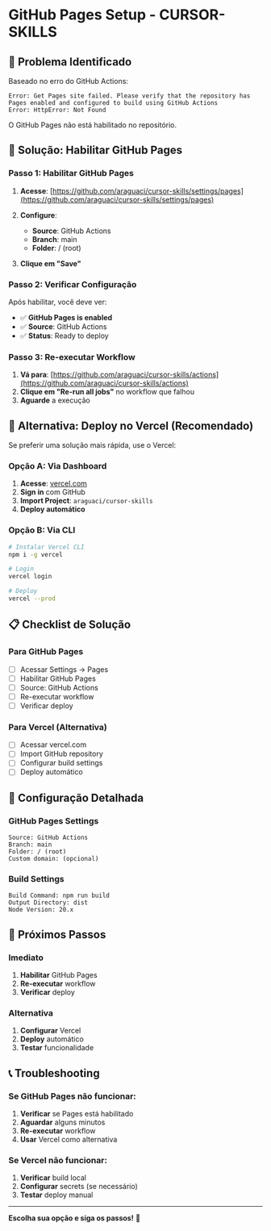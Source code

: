 # GitHub Pages Setup - CURSOR-SKILLS

## 🚨 Problema Identificado

Baseado no erro do GitHub Actions:
```
Error: Get Pages site failed. Please verify that the repository has Pages enabled and configured to build using GitHub Actions
Error: HttpError: Not Found
```

O GitHub Pages não está habilitado no repositório.

## 🔧 Solução: Habilitar GitHub Pages

### Passo 1: Habilitar GitHub Pages

1. **Acesse**: [https://github.com/araguaci/cursor-skills/settings/pages](https://github.com/araguaci/cursor-skills/settings/pages)

2. **Configure**:
   - **Source**: GitHub Actions
   - **Branch**: main
   - **Folder**: / (root)

3. **Clique em "Save"**

### Passo 2: Verificar Configuração

Após habilitar, você deve ver:
- ✅ **GitHub Pages is enabled**
- ✅ **Source**: GitHub Actions
- ✅ **Status**: Ready to deploy

### Passo 3: Re-executar Workflow

1. **Vá para**: [https://github.com/araguaci/cursor-skills/actions](https://github.com/araguaci/cursor-skills/actions)
2. **Clique em "Re-run all jobs"** no workflow que falhou
3. **Aguarde** a execução

## 🚀 Alternativa: Deploy no Vercel (Recomendado)

Se preferir uma solução mais rápida, use o Vercel:

### Opção A: Via Dashboard
1. **Acesse**: [vercel.com](https://vercel.com)
2. **Sign in** com GitHub
3. **Import Project**: `araguaci/cursor-skills`
4. **Deploy automático**

### Opção B: Via CLI
```bash
# Instalar Vercel CLI
npm i -g vercel

# Login
vercel login

# Deploy
vercel --prod
```

## 📋 Checklist de Solução

### **Para GitHub Pages**
- [ ] Acessar Settings → Pages
- [ ] Habilitar GitHub Pages
- [ ] Source: GitHub Actions
- [ ] Re-executar workflow
- [ ] Verificar deploy

### **Para Vercel (Alternativa)**
- [ ] Acessar vercel.com
- [ ] Import GitHub repository
- [ ] Configurar build settings
- [ ] Deploy automático

## 🔧 Configuração Detalhada

### GitHub Pages Settings
```
Source: GitHub Actions
Branch: main
Folder: / (root)
Custom domain: (opcional)
```

### Build Settings
```
Build Command: npm run build
Output Directory: dist
Node Version: 20.x
```

## 🎯 Próximos Passos

### **Imediato**
1. **Habilitar** GitHub Pages
2. **Re-executar** workflow
3. **Verificar** deploy

### **Alternativa**
1. **Configurar** Vercel
2. **Deploy** automático
3. **Testar** funcionalidade

## 📞 Troubleshooting

### Se GitHub Pages não funcionar:
1. **Verificar** se Pages está habilitado
2. **Aguardar** alguns minutos
3. **Re-executar** workflow
4. **Usar** Vercel como alternativa

### Se Vercel não funcionar:
1. **Verificar** build local
2. **Configurar** secrets (se necessário)
3. **Testar** deploy manual

---

**Escolha sua opção e siga os passos!** 🚀
